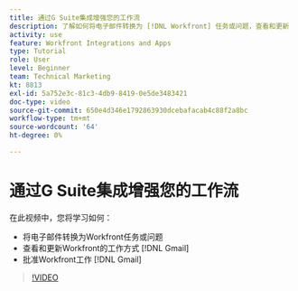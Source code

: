 ```yaml
---
title: 通过G Suite集成增强您的工作流
description: 了解如何将电子邮件转换为 [!DNL Workfront] 任务或问题，查看和更新 [!DNL Workfront] 从Gmail工作并批准 [!DNL Workfront] 从Gmail工作。
activity: use
feature: Workfront Integrations and Apps
type: Tutorial
role: User
level: Beginner
team: Technical Marketing
kt: 8813
exl-id: 5a752e3c-81c3-4db9-8419-0e5de3483421
doc-type: video
source-git-commit: 650e4d346e1792863930dcebafacab4c88f2a8bc
workflow-type: tm+mt
source-wordcount: '64'
ht-degree: 0%

---
```


# 通过G Suite集成增强您的工作流

在此视频中，您将学习如何：

* 将电子邮件转换为Workfront任务或问题
* 查看和更新Workfront的工作方式 [!DNL Gmail]
* 批准Workfront工作 [!DNL Gmail]

>[!VIDEO](https://video.tv.adobe.com/v/335114/?quality=12&learn=on)
